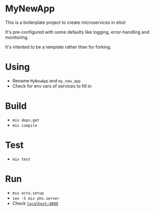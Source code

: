 # MyNewApp

This is a boilerplate project to create microservices in elixir

It's pre-configured with some defaults like logging, error-handling and monitoring.

It's intented to be a template rather than for forking.

# Using

  - Rename `MyNewApp` and `my_new_app`
  - Check for env vars of services to fill in

# Build

  - `mix deps.get`
  - `mix compile`

# Test

  - `mix test`

# Run

  - `mix ecto.setup`
  - `iex -S mix phx.server`
  - Check [`localhost:4000`](http://localhost:4000)
